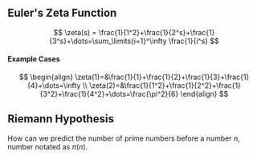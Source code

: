 ## Euler's Zeta Function
$$
\zeta(s) = \frac{1}{1^2}+\frac{1}{2^s}+\frac{1}{3^s}+\dots=\sum_\limits{i=1}^\infty \frac{1}{i^s}
$$
#### Example Cases
$$
\begin{align}
\zeta(1)=&\frac{1}{1}+\frac{1}{2}+\frac{1}{3}+\frac{1}{4}+\dots=\infty \\
\zeta(2)=&\frac{1}{1^2}+\frac{1}{2^2}+\frac{1}{3^2}+\frac{1}{4^2}+\dots=\frac{\pi^2}{6}
\end{align}
$$
## Riemann Hypothesis
How can we predict the number of prime numbers before a number n, number notated as $\pi(n)$.